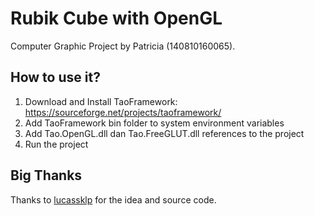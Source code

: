 # Rubik Cube with OpenGL
Computer Graphic Project by Patricia (140810160065).

## How to use it?

1. Download and Install TaoFramework: https://sourceforge.net/projects/taoframework/
2. Add TaoFramework bin folder to system environment variables
3. Add Tao.OpenGL.dll dan Tao.FreeGLUT.dll references to the project
4. Run the project

## Big Thanks
Thanks to [lucassklp](https://github.com/lucassklp/RubikCube) for the idea and source code.
